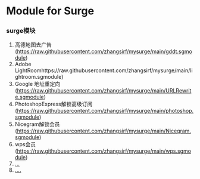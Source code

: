 # Module for Surge

### surge模块

1. 高德地图去广告(https://raw.githubusercontent.com/zhangsirf/mysurge/main/gddt.sgmodule) 
2. Adobe LightRoomhttps://raw.githubusercontent.com/zhangsirf/mysurge/main/lightroom.sgmodule)
3. Google 地址重定向(https://raw.githubusercontent.com/zhangsirf/mysurge/main/URLRewrite.sgmodule)
4. PhotoshopExpress解锁高级订阅(https://raw.githubusercontent.com/zhangsirf/mysurge/main/photoshop.sgmodule)
5. Nicegram解锁会员(https://raw.githubusercontent.com/zhangsirf/mysurge/main/Nicegram.sgmodule)
6. wps会员(https://raw.githubusercontent.com/zhangsirf/mysurge/main/wps.sgmodule)
7. [...]()
8. [....]()


